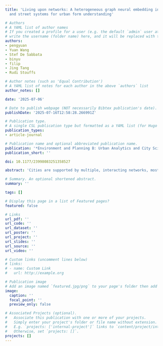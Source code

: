 ```yaml
---
title: 'Living upon networks: A heterogeneous graph neural embedding integrating waterway
  and street systems for urban form understanding'

# Authors
# A YAML list of author names
# If you created a profile for a user (e.g. the default `admin` user at `content/authors/admin/`), 
# write the username (folder name) here, and it will be replaced with their full name and linked to their profile.
authors:
- pengyuan
- Yuan Wang
- Stef De Sabbata
- binyu
- filip
- Jing Tang
- Rudi Stouffs

# Author notes (such as 'Equal Contribution')
# A YAML list of notes for each author in the above `authors` list
author_notes: []

date: '2025-07-06'

# Date to publish webpage (NOT necessarily Bibtex publication's date).
publishDate: '2025-07-16T12:58:28.266991Z'

# Publication type.
# A single CSL publication type but formatted as a YAML list (for Hugo requirements).
publication_types:
- article-journal

# Publication name and optional abbreviated publication name.
publication: '*Environment and Planning B: Urban Analytics and City Science*'
publication_short: ''

doi: 10.1177/23998083251358527

abstract: 'Cities are supported by multiple, interacting networks, most prominently streets, which channel movement and economic exchange, and, in many contexts, waterways, which regulate flows of goods, people, and environmental amenities. Conventional quantitative studies of urban form have tended to privilege streets alone, limiting their ability to capture the full spatial logic of the urban fabric. This paper introduces a Heterogeneous Graph Autoen-coder (HeterGAE) that jointly embeds street and waterway systems, providing a unified, graph-based representation of urban form. Using Singapore as a case study, we train HeterGAE embeddings and employ them in two downstream tasks: predicting daytime and night-time land-surface temperature (LST) and estimating resale prices of public housing. Relative to a baseline model that encodes streets only, the dual-network embeddings improve predictive accuracy by about 20% for both tasks, confirming that natural and built infrastructures make complementary contributions to urban socio-environmental processes. By capturing the interaction between street junctions and waterway nodes within a single latent space, the proposed approach provides a flexible template for GeoAI-assisted urban analytics in diverse settings. The results underscore the value of integrating heterogeneous urban networks in evidence-based planning and highlight the potential of graph-neural techniques for developing more nuanced and sustainable urban strategies.'

# Summary. An optional shortened abstract.
summary: ''

tags: []

# Display this page in a list of Featured pages?
featured: false

# Links
url_pdf: ''
url_code: ''
url_dataset: ''
url_poster: ''
url_project: ''
url_slides: ''
url_source: ''
url_video: ''

# Custom links (uncomment lines below)
# links:
# - name: Custom Link
#   url: http://example.org

# Publication image
# Add an image named `featured.jpg/png` to your page's folder then add a caption below.
image:
  caption: ''
  focal_point: ''
  preview_only: false

# Associated Projects (optional).
#   Associate this publication with one or more of your projects.
#   Simply enter your project's folder or file name without extension.
#   E.g. `projects: ['internal-project']` links to `content/project/internal-project/index.md`.
#   Otherwise, set `projects: []`.
projects: []
---
```


